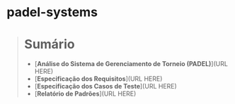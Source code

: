 # padel-systems

> # Sumário
> 
> + [__Análise do Sistema de Gerenciamento de Torneio (PADEL)__](URL HERE)
> + [__Especificação dos Requisitos__](URL HERE)
> + [__Especificação dos Casos de Teste__](URL HERE)
> + [__Relatório de Padrões__](URL HERE)
>
